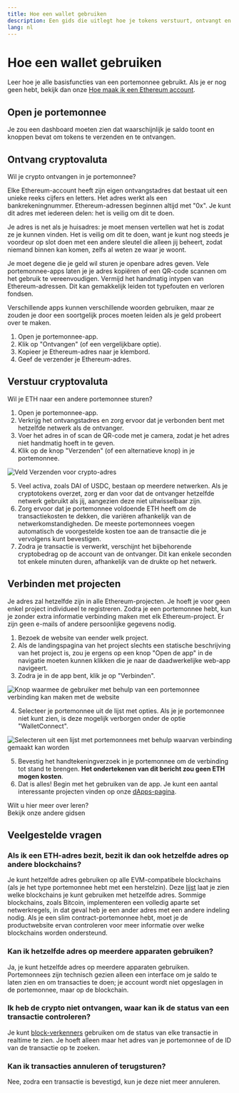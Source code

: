 ```yaml
---
title: Hoe een wallet gebruiken
description: Een gids die uitlegt hoe je tokens verstuurt, ontvangt en verbinding maakt met web3-projecten.
lang: nl
---
```


# Hoe een wallet gebruiken

Leer hoe je alle basisfuncties van een portemonnee gebruikt. Als je er nog geen hebt, bekijk dan onze [Hoe maak ik een Ethereum account](/guides/how-to-create-an-ethereum-account/).

## Open je portemonnee

Je zou een dashboard moeten zien dat waarschijnlijk je saldo toont en knoppen bevat om tokens te verzenden en te ontvangen.

## Ontvang cryptovaluta

Wil je crypto ontvangen in je portemonnee?

Elke Ethereum-account heeft zijn eigen ontvangstadres dat bestaat uit een unieke reeks cijfers en letters. Het adres werkt als een bankrekeningnummer. Ethereum-adressen beginnen altijd met "0x". Je kunt dit adres met iedereen delen: het is veilig om dit te doen.

Je adres is net als je huisadres: je moet mensen vertellen wat het is zodat ze je kunnen vinden. Het is veilig om dit te doen, want je kunt nog steeds je voordeur op slot doen met een andere sleutel die alleen jij beheert, zodat niemand binnen kan komen, zelfs al weten ze waar je woont.

Je moet degene die je geld wil sturen je openbare adres geven. Vele portemonnee-apps laten je je adres kopiëren of een QR-code scannen om het gebruik te vereenvoudigen. Vermijd het handmatig intypen van Ethereum-adressen. Dit kan gemakkelijk leiden tot typefouten en verloren fondsen.

Verschillende apps kunnen verschillende woorden gebruiken, maar ze zouden je door een soortgelijk proces moeten leiden als je geld probeert over te maken.

1. Open je portemonnee-app.
2. Klik op "Ontvangen" (of een vergelijkbare optie).
3. Kopieer je Ethereum-adres naar je klembord.
4. Geef de verzender je Ethereum-adres.

## Verstuur cryptovaluta

Wil je ETH naar een andere portemonnee sturen?

1. Open je portemonnee-app.
2. Verkrijg het ontvangstadres en zorg ervoor dat je verbonden bent met hetzelfde netwerk als de ontvanger.
3. Voer het adres in of scan de QR-code met je camera, zodat je het adres niet handmatig hoeft in te geven.
4. Klik op de knop "Verzenden" (of een alternatieve knop) in je portemonnee.

![Veld Verzenden voor crypto-adres](./send.png)
<br/>

5. Veel activa, zoals DAI of USDC, bestaan op meerdere netwerken. Als je cryptotokens overzet, zorg er dan voor dat de ontvanger hetzelfde netwerk gebruikt als jij, aangezien deze niet uitwisselbaar zijn.
6. Zorg ervoor dat je portemonnee voldoende ETH heeft om de transactiekosten te dekken, die variëren afhankelijk van de netwerkomstandigheden. De meeste portemonnees voegen automatisch de voorgestelde kosten toe aan de transactie die je vervolgens kunt bevestigen.
7. Zodra je transactie is verwerkt, verschijnt het bijbehorende cryptobedrag op de account van de ontvanger. Dit kan enkele seconden tot enkele minuten duren, afhankelijk van de drukte op het netwerk.

## Verbinden met projecten

Je adres zal hetzelfde zijn in alle Ethereum-projecten. Je hoeft je voor geen enkel project individueel te registreren. Zodra je een portemonnee hebt, kun je zonder extra informatie verbinding maken met elk Ethereum-project. Er zijn geen e-mails of andere persoonlijke gegevens nodig.

1. Bezoek de website van eender welk project.
2. Als de landingspagina van het project slechts een statische beschrijving van het project is, zou je ergens op een knop "Open de app" in de navigatie moeten kunnen klikken die je naar de daadwerkelijke web-app navigeert.
3. Zodra je in de app bent, klik je op "Verbinden".

![Knop waarmee de gebruiker met behulp van een portemonnee verbinding kan maken met de website](./connect1.png)

4. Selecteer je portemonnee uit de lijst met opties. Als je je portemonnee niet kunt zien, is deze mogelijk verborgen onder de optie "WalletConnect".

![Selecteren uit een lijst met portemonnees met behulp waarvan verbinding gemaakt kan worden](./connect2.png)

5. Bevestig het handtekeningverzoek in je portemonnee om de verbinding tot stand te brengen. **Het ondertekenen van dit bericht zou geen ETH mogen kosten**.
6. Dat is alles! Begin met het gebruiken van de app. Je kunt een aantal interessante projecten vinden op onze [dApps-pagina](/dapps/#explore). <br />

<Alert variant="update">
<AlertEmoji text=":eyes:"/>
<AlertContent className="justify-between flex-row items-center">
  <div>Wilt u hier meer over leren?</div>
  <ButtonLink href="/guides/">
    Bekijk onze andere gidsen
  </ButtonLink>
</AlertContent>
</Alert>

## Veelgestelde vragen

### Als ik een ETH-adres bezit, bezit ik dan ook hetzelfde adres op andere blockchains?

Je kunt hetzelfde adres gebruiken op alle EVM-compatibele blockchains (als je het type portemonnee hebt met een herstelzin). Deze [lijst](https://chainlist.org/) laat je zien welke blockchains je kunt gebruiken met hetzelfde adres. Sommige blockchains, zoals Bitcoin, implementeren een volledig aparte set netwerkregels, in dat geval heb je een ander adres met een andere indeling nodig. Als je een slim contract-portemonnee hebt, moet je de productwebsite ervan controleren voor meer informatie over welke blockchains worden ondersteund.

### Kan ik hetzelfde adres op meerdere apparaten gebruiken?

Ja, je kunt hetzelfde adres op meerdere apparaten gebruiken. Portemonnees zijn technisch gezien alleen een interface om je saldo te laten zien en om transacties te doen; je account wordt niet opgeslagen in de portemonnee, maar op de blockchain.

### Ik heb de crypto niet ontvangen, waar kan ik de status van een transactie controleren?

Je kunt [block-verkenners](/developers/docs/data-and-analytics/block-explorers/) gebruiken om de status van elke transactie in realtime te zien. Je hoeft alleen maar het adres van je portemonnee of de ID van de transactie op te zoeken.

### Kan ik transacties annuleren of terugsturen?

Nee, zodra een transactie is bevestigd, kun je deze niet meer annuleren.
